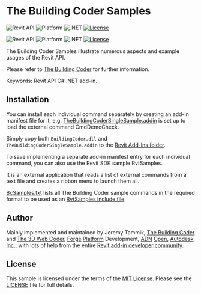 # The Building Coder Samples

![Revit API](https://img.shields.io/badge/Revit%20API-2018-blue.svg)
![Platform](https://img.shields.io/badge/platform-Windows-lightgray.svg)
![.NET](https://img.shields.io/badge/.NET-4.5.2-blue.svg)
[![License](http://img.shields.io/:license-mit-blue.svg)](http://opensource.org/licenses/MIT)

![Revit API](https://img.shields.io/badge/Revit%20API-2019-blue.svg)
![Platform](https://img.shields.io/badge/platform-Windows-lightgray.svg)
![.NET](https://img.shields.io/badge/.NET-4.7-blue.svg)
[![License](http://img.shields.io/:license-mit-blue.svg)](http://opensource.org/licenses/MIT)

The Building Coder Samples illustrate numerous aspects and example usages of the Revit API.

Please refer to [The Building Coder](http://thebuildingcoder.typepad.com) for further information.

Keywords: Revit API C# .NET add-in.

## Installation

You can install each individual command separately by creating an add-in manifest file for it,
e.g. [TheBuildingCoderSingleSample.addin](TheBuildingCoderSingleSample.addin) is
set up to load the external command CmdDemoCheck.

Simply copy both `BuildingCoder.dll` and `TheBuildingCoderSingleSample.addin` to
the [Revit Add-Ins folder](http://help.autodesk.com/view/RVT/2015/ENU/?guid=GUID-4FFDB03E-6936-417C-9772-8FC258A261F7).

To save implementing a separate add-in manifest entry for each individual command, you can also use the Revit SDK sample RvtSamples.

It is an external application that reads a list of external commands from a text file and creates a ribbon menu to launch them all.

[BcSamples.txt](BcSamples.txt) lists all The Building Coder sample commands in the required format to be used as
an [RvtSamples include file](http://thebuildingcoder.typepad.com/blog/2008/11/loading-the-building-coder-samples.html).


## Author

Mainly implemented and maintained by
Jeremy Tammik,
[The Building Coder](http://thebuildingcoder.typepad.com) and
[The 3D Web Coder](http://the3dwebcoder.typepad.com),
[Forge](http://forge.autodesk.com) [Platform](https://developer.autodesk.com) Development,
[ADN](http://www.autodesk.com/adn)
[Open](http://www.autodesk.com/adnopen),
[Autodesk Inc.](http://www.autodesk.com),
with lots of help from the entire
[Revit add-in developer community](http://forums.autodesk.com/t5/revit-api/bd-p/160).


## License

This sample is licensed under the terms of the [MIT License](http://opensource.org/licenses/MIT).
Please see the [LICENSE](LICENSE) file for full details.
